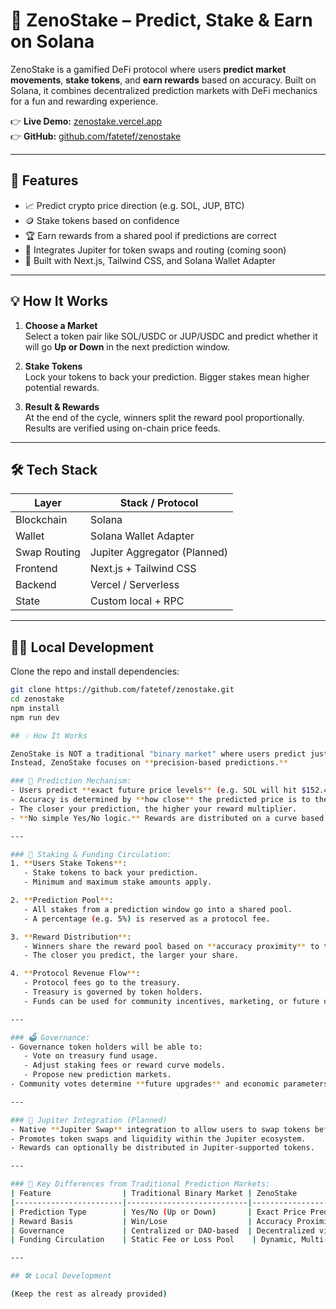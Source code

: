 # 🔮 ZenoStake – Predict, Stake & Earn on Solana

ZenoStake is a gamified DeFi protocol where users **predict market movements**, **stake tokens**, and **earn rewards** based on accuracy. Built on Solana, it combines decentralized prediction markets with DeFi mechanics for a fun and rewarding experience.

👉 **Live Demo:** [zenostake.vercel.app](https://zenostake.vercel.app)  
👉 **GitHub:** [github.com/fatetef/zenostake](https://github.com/fatetef/zenostake)

---

## 🚀 Features

- 📈 Predict crypto price direction (e.g. SOL, JUP, BTC)
- 🪙 Stake tokens based on confidence
- 🏆 Earn rewards from a shared pool if predictions are correct
- 🔁 Integrates Jupiter for token swaps and routing (coming soon)
- 🎨 Built with Next.js, Tailwind CSS, and Solana Wallet Adapter

---

## 💡 How It Works

1. **Choose a Market**  
   Select a token pair like SOL/USDC or JUP/USDC and predict whether it will go **Up or Down** in the next prediction window.

2. **Stake Tokens**  
   Lock your tokens to back your prediction. Bigger stakes mean higher potential rewards.

3. **Result & Rewards**  
   At the end of the cycle, winners split the reward pool proportionally. Results are verified using on-chain price feeds.

---

## 🛠️ Tech Stack

| Layer         | Stack / Protocol     |
|---------------|----------------------|
| Blockchain    | Solana               |
| Wallet        | Solana Wallet Adapter |
| Swap Routing  | Jupiter Aggregator (Planned) |
| Frontend      | Next.js + Tailwind CSS |
| Backend       | Vercel / Serverless  |
| State         | Custom local + RPC   |

---

## 🧑‍💻 Local Development

Clone the repo and install dependencies:

```bash
git clone https://github.com/fatetef/zenostake.git
cd zenostake
npm install
npm run dev

## 💡 How It Works

ZenoStake is NOT a traditional "binary market" where users predict just Up/Down (Yes/No).  
Instead, ZenoStake focuses on **precision-based predictions.**

### 🎯 Prediction Mechanism:
- Users predict **exact future price levels** (e.g. SOL will hit $152.40).
- Accuracy is determined by **how close** the predicted price is to the actual outcome.
- The closer your prediction, the higher your reward multiplier.
- **No simple Yes/No logic.** Rewards are distributed on a curve based on precision.

---

### 🏦 Staking & Funding Circulation:
1. **Users Stake Tokens**:
   - Stake tokens to back your prediction.
   - Minimum and maximum stake amounts apply.

2. **Prediction Pool**:
   - All stakes from a prediction window go into a shared pool.
   - A percentage (e.g. 5%) is reserved as a protocol fee.

3. **Reward Distribution**:
   - Winners share the reward pool based on **accuracy proximity** to the real result.
   - The closer you predict, the larger your share.

4. **Protocol Revenue Flow**:
   - Protocol fees go to the treasury.
   - Treasury is governed by token holders.
   - Funds can be used for community incentives, marketing, or future development.

---

### 🗳️ Governance:
- Governance token holders will be able to:
   - Vote on treasury fund usage.
   - Adjust staking fees or reward curve models.
   - Propose new prediction markets.
- Community votes determine **future upgrades** and economic parameters.

---

### 🔄 Jupiter Integration (Planned)
- Native **Jupiter Swap** integration to allow users to swap tokens before staking.
- Promotes token swaps and liquidity within the Jupiter ecosystem.
- Rewards can optionally be distributed in Jupiter-supported tokens.

---

### 🚀 Key Differences from Traditional Prediction Markets:
| Feature                | Traditional Binary Market | ZenoStake                  |
|------------------------|---------------------------|----------------------------|
| Prediction Type        | Yes/No (Up or Down)       | Exact Price Predictions     |
| Reward Basis           | Win/Lose                  | Accuracy Proximity Curve    |
| Governance             | Centralized or DAO-based  | Decentralized via Treasury  |
| Funding Circulation    | Static Fee or Loss Pool    | Dynamic, Multi-layered Pool |

---

## 🛠️ Local Development

(Keep the rest as already provided)

